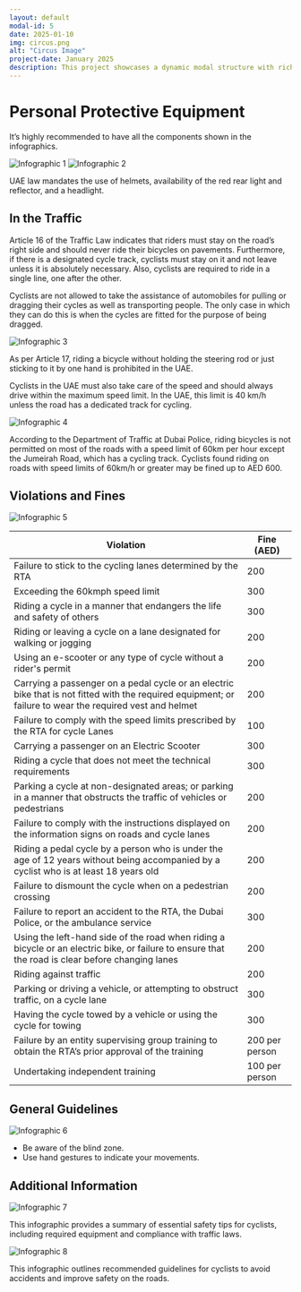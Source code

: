 ```yaml
---
layout: default
modal-id: 5
date: 2025-01-10
img: circus.png
alt: "Circus Image"
project-date: January 2025
description: This project showcases a dynamic modal structure with rich content. Below is the gallery featuring a single image.
---
```

# Personal Protective Equipment

It’s highly recommended to have all the components shown in the infographics.

![Infographic 1](/img/safety/image1.png)
![Infographic 2](/img/safety/image2.png)

UAE law mandates the use of helmets, availability of the red rear light and reflector, and a headlight.

## In the Traffic

Article 16 of the Traffic Law indicates that riders must stay on the road’s right side and should never ride their bicycles on pavements. Furthermore, if there is a designated cycle track, cyclists must stay on it and not leave unless it is absolutely necessary. Also, cyclists are required to ride in a single line, one after the other.

Cyclists are not allowed to take the assistance of automobiles for pulling or dragging their cycles as well as transporting people. The only case in which they can do this is when the cycles are fitted for the purpose of being dragged.

![Infographic 3](/img/safety/image3.png)

As per Article 17, riding a bicycle without holding the steering rod or just sticking to it by one hand is prohibited in the UAE.

Cyclists in the UAE must also take care of the speed and should always drive within the maximum speed limit. In the UAE, this limit is 40 km/h unless the road has a dedicated track for cycling.

![Infographic 4](/img/safety/image4.png)

According to the Department of Traffic at Dubai Police, riding bicycles is not permitted on most of the roads with a speed limit of 60km per hour except the Jumeirah Road, which has a cycling track. Cyclists found riding on roads with speed limits of 60km/h or greater may be fined up to AED 600.

## Violations and Fines

![Infographic 5](/img/safety/image5.png)

| Violation                                                              | Fine (AED) |
|------------------------------------------------------------------------|------------|
| Failure to stick to the cycling lanes determined by the RTA            | 200        |
| Exceeding the 60kmph speed limit                                       | 300        |
| Riding a cycle in a manner that endangers the life and safety of others| 300        |
| Riding or leaving a cycle on a lane designated for walking or jogging  | 200        |
| Using an e-scooter or any type of cycle without a rider's permit       | 200        |
| Carrying a passenger on a pedal cycle or an electric bike that is not fitted with the required equipment; or failure to wear the required vest and helmet | 200 |
| Failure to comply with the speed limits prescribed by the RTA for cycle Lanes | 100 |
| Carrying a passenger on an Electric Scooter                           | 300        |
| Riding a cycle that does not meet the technical requirements           | 300        |
| Parking a cycle at non-designated areas; or parking in a manner that obstructs the traffic of vehicles or pedestrians | 200 |
| Failure to comply with the instructions displayed on the information signs on roads and cycle lanes | 200 |
| Riding a pedal cycle by a person who is under the age of 12 years without being accompanied by a cyclist who is at least 18 years old | 200 |
| Failure to dismount the cycle when on a pedestrian crossing            | 200        |
| Failure to report an accident to the RTA, the Dubai Police, or the ambulance service | 300 |
| Using the left-hand side of the road when riding a bicycle or an electric bike, or failure to ensure that the road is clear before changing lanes | 200 |
| Riding against traffic                                                 | 200        |
| Parking or driving a vehicle, or attempting to obstruct traffic, on a cycle lane | 300 |
| Having the cycle towed by a vehicle or using the cycle for towing      | 300        |
| Failure by an entity supervising group training to obtain the RTA’s prior approval of the training | 200 per person |
| Undertaking independent training                                       | 100 per person |

## General Guidelines

![Infographic 6](/img/safety/image6.png)

- Be aware of the blind zone.
- Use hand gestures to indicate your movements.

## Additional Information

![Infographic 7](/img/safety/image7.png)

This infographic provides a summary of essential safety tips for cyclists, including required equipment and compliance with traffic laws.

![Infographic 8](/img/safety/image8.png)

This infographic outlines recommended guidelines for cyclists to avoid accidents and improve safety on the roads.
